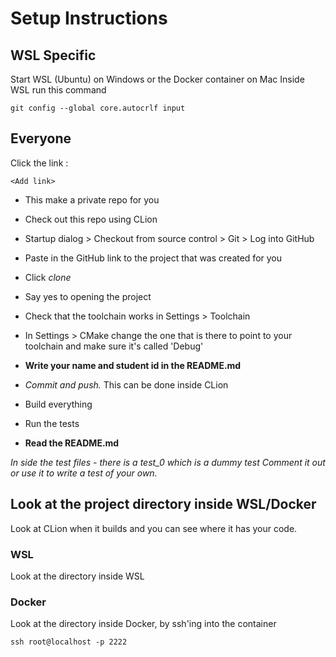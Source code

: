 # Setup Instructions

## WSL Specific

Start WSL (Ubuntu) on Windows or the Docker container on Mac
Inside WSL run this command
~~~~
git config --global core.autocrlf input
~~~~

## Everyone

Click the link :
~~~~
<Add link>
~~~~
* This make a private repo for you

* Check out this repo using CLion

* Startup dialog > Checkout from source control > Git > Log into GitHub

* Paste in the GitHub link to the project that was created for you

* Click *clone*

* Say yes to opening the project

* Check that the toolchain works in Settings > Toolchain

* In Settings > CMake change the one that is there to point to your toolchain and make sure it's called 'Debug'

* __Write your name and student id in the README.md__

* *Commit and push.* This can be done inside CLion

* Build everything

* Run the tests

* __Read the README.md__

*In side the test files - there is a test_0 which is a dummy test
Comment it out or use it to write a test of your own.*

## Look at the project directory inside WSL/Docker

Look at CLion when it builds and you can see where it has your code.

### WSL

Look at the directory inside WSL

### Docker

Look at the directory inside Docker, by ssh'ing into the container

~~~~
ssh root@localhost -p 2222
~~~~
